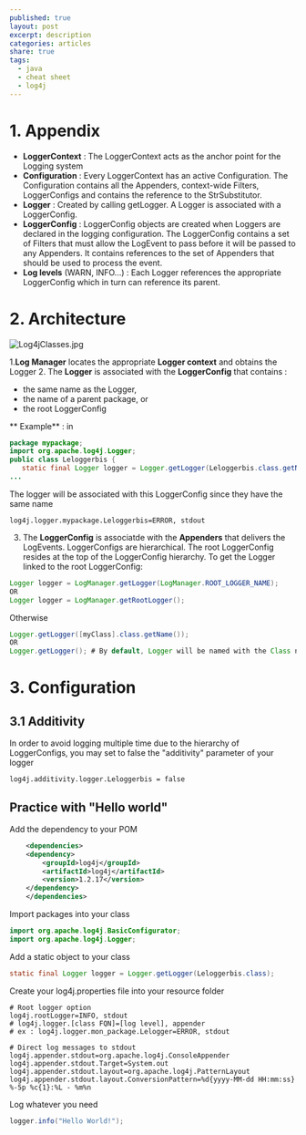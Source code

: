 ```yaml
---
published: true
layout: post
excerpt: description
categories: articles
share: true
tags:
  - java
  - cheat sheet
  - log4j
---
```

# 1. Appendix 
- **LoggerContext** : The LoggerContext acts as the anchor point for the Logging system
- **Configuration** : Every LoggerContext has an active Configuration. The Configuration contains all the Appenders, context-wide Filters, LoggerConfigs and contains the reference to the StrSubstitutor.
- **Logger** : Created by calling getLogger. A Logger is associated with a LoggerConfig.
- **LoggerConfig** : LoggerConfig objects are created when Loggers are declared in the logging configuration. The LoggerConfig contains a set of Filters that must allow the LogEvent to pass before it will be passed to any Appenders. It contains references to the set of Appenders that should be used to process the event.
- **Log levels** (WARN, INFO...) :  Each Logger references the appropriate LoggerConfig which in turn can reference its parent.


# 2. Architecture 
![Log4jClasses.jpg]({{site.baseurl}}/images/Log4jClasses.jpg)

1.**Log Manager** locates the appropriate **Logger context** and obtains the Logger 
2. The **Logger** is associated with the **LoggerConfig**  that contains :
 * the same name as the Logger, 
 * the name of a parent package, or 
 * the root LoggerConfig
 
** Example** : in 
 ```java
package mypackage;
import org.apache.log4j.Logger;
public class Leloggerbis {
    static final Logger logger = Logger.getLogger(Leloggerbis.class.getName());
...
```
The logger will be associated with this LoggerConfig since they have the same name
```shell
log4j.logger.mypackage.Leloggerbis=ERROR, stdout
``` 
 
3. The **LoggerConfig** is associatde with the **Appenders** that delivers the LogEvents. LoggerConfigs are hierarchical. The root LoggerConfig resides at the top of the LoggerConfig hierarchy. 
To get the Logger linked to the root LoggerConfig: 
```java
Logger logger = LogManager.getLogger(LogManager.ROOT_LOGGER_NAME);
OR
Logger logger = LogManager.getRootLogger();
```
Otherwise 
```java
Logger.getLogger([myClass].class.getName());
OR
Logger.getLogger(); # By default, Logger will be named with the Class name.
```

# 3. Configuration
## 3.1 Additivity
In order to avoid logging multiple time due to the hierarchy of LoggerConfigs, you may set to false the "additivity" parameter of your logger
```shell
log4j.additivity.logger.Leloggerbis = false
```

## Practice with "Hello world"

Add the dependency to your POM
```xml
    <dependencies>
    <dependency>
        <groupId>log4j</groupId>
        <artifactId>log4j</artifactId>
        <version>1.2.17</version>
    </dependency>
    </dependencies>
```

Import packages into your class
```java
import org.apache.log4j.BasicConfigurator;
import org.apache.log4j.Logger;
```

Add a static object to your class
```java
static final Logger logger = Logger.getLogger(Leloggerbis.class);
```

Create your log4j.properties file into your resource folder
```shell
# Root logger option
log4j.rootLogger=INFO, stdout
# log4j.logger.[class FQN]=[log level], appender
# ex : log4j.logger.mon_package.Lelogger=ERROR, stdout

# Direct log messages to stdout
log4j.appender.stdout=org.apache.log4j.ConsoleAppender
log4j.appender.stdout.Target=System.out
log4j.appender.stdout.layout=org.apache.log4j.PatternLayout
log4j.appender.stdout.layout.ConversionPattern=%d{yyyy-MM-dd HH:mm:ss} %-5p %c{1}:%L - %m%n
```

Log whatever you need
```java
logger.info("Hello World!");
```

